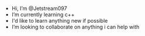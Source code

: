 -  Hi, I’m @Jetstream097
-  I’m currently learning c++
-  I'd like to learn anything new if possible
-  I’m looking to collaborate on anything i can help with

<!---
Jetstream097/Jetstream097 is a ✨ special ✨ repository because its `README.md` (this file) appears on your GitHub profile.
You can click the Preview link to take a look at your changes.
--->
